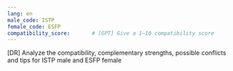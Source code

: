 ```yaml
---
lang: en
male_code: ISTP
female_code: ESFP
compatibility_score:       # [GPT] Give a 1–10 compatibility score
---
```


[DR] Analyze the compatibility, complementary strengths, possible conflicts and tips for ISTP male and ESFP female

